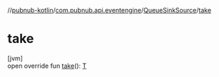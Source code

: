 //[pubnub-kotlin](../../../index.md)/[com.pubnub.api.eventengine](../index.md)/[QueueSinkSource](index.md)/[take](take.md)

# take

[jvm]\
open override fun [take](take.md)(): [T](index.md)
